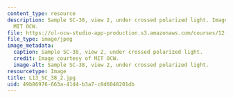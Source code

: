 ```yaml
---
content_type: resource
description: Sample SC-38, view 2, under crossed polarized light. Image courtesy of
  MIT OCW.
file: https://ol-ocw-studio-app-production.s3.amazonaws.com/courses/12-109-petrology-fall-2005/49b86976663a41d4b3a7c8d6048201db_L13_SC_38_2.jpg
file_type: image/jpeg
image_metadata:
  caption: Sample SC-38, view 2, under crossed polarized light.
  credit: Image courtesy of MIT OCW.
  image-alt: Sample SC-38, view 2, under crossed polarized light.
resourcetype: Image
title: L13_SC_38_2.jpg
uid: 49b86976-663a-41d4-b3a7-c8d6048201db
---
```

